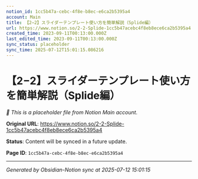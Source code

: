 ```yaml
---
notion_id: 1cc5b47a-cebc-4f8e-b8ec-e6ca2b5395a4
account: Main
title: 【2−2】スライダーテンプレート使い方を簡単解説（Splide編）
url: https://www.notion.so/2-2-Splide-1cc5b47acebc4f8eb8ece6ca2b5395a4
created_time: 2023-09-11T00:13:00.000Z
last_edited_time: 2023-09-11T00:13:00.000Z
sync_status: placeholder
sync_time: 2025-07-12T15:01:15.086216
---
```


# 【2−2】スライダーテンプレート使い方を簡単解説（Splide編）

*🔄 This is a placeholder file from Notion Main account.*

**Original URL**: https://www.notion.so/2-2-Splide-1cc5b47acebc4f8eb8ece6ca2b5395a4

**Status**: Content will be synced in a future update.

**Page ID**: `1cc5b47a-cebc-4f8e-b8ec-e6ca2b5395a4`

---

*Generated by Obsidian-Notion sync at 2025-07-12 15:01:15*
